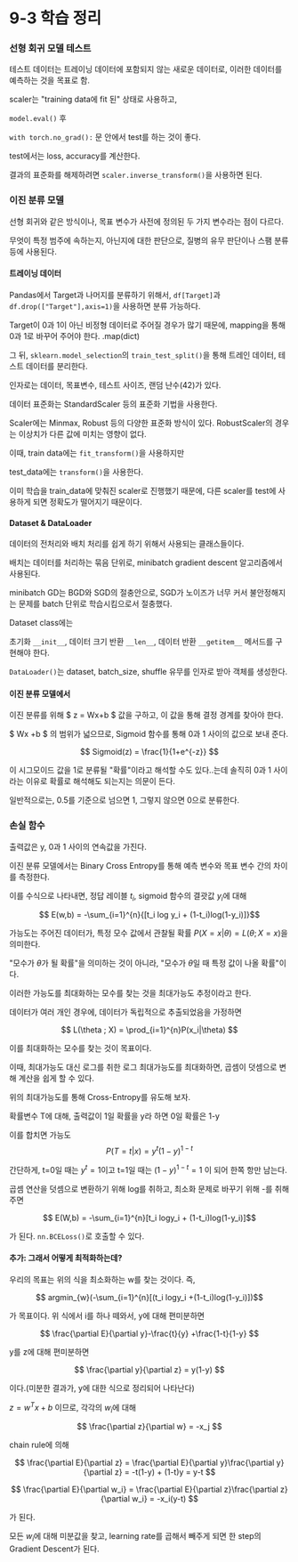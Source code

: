 
# 9-3 학습 정리

### 선형 회귀 모델 테스트

테스트 데이터는 트레이닝 데이터에 포함되지 않는 새로운 데이터로, 이러한 데이터를 예측하는 것을 목표로 함.

scaler는 "training data에 fit 된" 상태로 사용하고,

`model.eval()` 후

`with torch.no_grad():` 문 안에서 test를 하는 것이 좋다.

test에서는 loss, accuracy를 계산한다.

결과의 표준화를 해제하려면  `scaler.inverse_transform()`을 사용하면 된다.

### 이진 분류 모델

선형 회귀와 같은 방식이나, 목표 변수가 사전에 정의된 두 가지 변수라는 점이 다르다.

무엇이 특정 범주에 속하는지, 아닌지에 대한 판단으로, 질병의 유무 판단이나 스팸 분류 등에 사용된다.

#### 트레이닝 데이터

Pandas에서 Target과 나머지를 분류하기 위해서, `df[Target]`과 `df.drop(["Target"],axis=1)`을 사용하면 분류 가능하다.

Target이 0과 1이 아닌 비정형 데이터로 주어질 경우가 많기 때문에, mapping을 통해 0과 1로 바꾸어 주어야 한다. .map(dict)

그 뒤, `sklearn.model_selection`의 `train_test_split()`을 통해 트레인 데이터, 테스트 데이터를 분리한다.

인자로는 데이터, 목표변수, 테스트 사이즈, 랜덤 난수(42)가 있다.

데이터 표준화는 StandardScaler 등의 표준화 기법을 사용한다.

Scaler에는 Minmax, Robust 등의 다양한 표준화 방식이 있다. RobustScaler의 경우는 이상치가 다른 값에 미치는 영향이 없다.

이때, train data에는 `fit_transform()`을 사용하지만

test_data에는 `transform()`을 사용한다.

이미 학습을 train_data에 맞춰진 scaler로 진행했기 때문에, 다른 scaler를 test에 사용하게 되면 정확도가 떨어지기 때문이다.

#### Dataset & DataLoader

데이터의 전처리와 배치 처리를 쉽게 하기 위해서 사용되는 클래스들이다.

배치는 데이터를 처리하는 묶음 단위로, minibatch gradient descent 알고리즘에서 사용된다.

minibatch GD는 BGD와 SGD의 절충안으로, SGD가 노이즈가 너무 커서 불안정해지는 문제를 batch 단위로 학습시킴으로서 절충했다.

Dataset class에는 

초기화 `__init__`, 데이터 크기 반환 `__len__`, 데이터 반환 `__getitem__` 메서드를 구현해야 한다.

`DataLoader()`는 dataset, batch_size, shuffle 유무를 인자로 받아 객체를 생성한다.

#### 이진 분류 모델에서

이진 분류를 위해 $ z = Wx+b $ 값을 구하고, 이 값을 통해 결정 경계를 찾아야 한다.

$ Wx +b $ 의 범위가 넓으므로, Sigmoid 함수를 통해 0과 1 사이의 값으로 보내 준다.

$$ Sigmoid(z) = \frac{1}{1+e^{-z}} $$

이 시그모이드 값을 1로 분류될 "확률"이라고 해석할 수도 있다..는데 솔직히 0과 1 사이라는 이유로 확률로 해석해도 되는지는 의문이 든다.

일반적으로는, 0.5를 기준으로 넘으면 1, 그렇지 않으면 0으로 분류한다.

### 손실 함수

출력값은 y, 0과 1 사이의 연속값을 가진다.

이진 분류 모델에서는 Binary Cross Entropy를 통해 예측 변수와 목표 변수 간의 차이를 측정한다.

이를 수식으로 나타내면, 정답 레이블 $t_i$, sigmoid 함수의 결괏값 $y_i$에 대해

$$ E(w,b) = -\sum_{i=1}^{n}{[t_i log y_i + (1-t_i)log(1-y_i)]}$$

가능도는 주어진 데이터가, 특정 모수 값에서 관찰될 확률 $P(X=x|\theta)  = L(\theta; X=x)$을 의미한다.

"모수가 $\theta$가 될 확률"을 의미하는 것이 아니라, "모수가 $\theta$일 때 특정 값이 나올 확률"이다.

이러한 가능도를 최대화하는 모수를 찾는 것을 최대가능도 추정이라고 한다.

데이터가 여러 개인 경우에, 데이터가 독립적으로 추출되었음을 가정하면

$$ L(\theta ; X) = \prod_{i=1}^{n}P(x_i|\theta) $$

이를 최대화하는 모수를 찾는 것이 목표이다.

이때, 최대가능도 대신 로그를 취한 로그 최대가능도를 최대화하면, 곱셈이 덧셈으로 변해 계산을 쉽게 할 수 있다.

위의 최대가능도를 통해 Cross-Entropy를 유도해 보자.

확률변수 T에 대해, 출력값이 1일 확률을 y라 하면 0일 확률은 1-y

이를 합치면 가능도 $$ P(T=t|x) = y^t(1-y)^{1-t} $$

간단하게, t=0일 때는 $y^t=1$이고 t=1일 때는 $(1-y)^{1-t}=1$ 이 되어 한쪽 항만 남는다.

곱셈 연산을 덧셈으로 변환하기 위해 log를 취하고, 최소화 문제로 바꾸기 위해 -를 취해 주면

$$ E(W,b) = -\sum_{i=1}^{n}[t_i logy_i + (1-t_i)log(1-y_i)]$$

가 된다. `nn.BCELoss()`로 호출할 수 있다.

#### 추가: 그래서 어떻게 최적화하는데?

우리의 목표는 위의 식을 최소화하는 w를 찾는 것이다. 즉,

$$ argmin_{w}(-\sum_{i=1}^{n}[(t_i logy_i +(1-t_i)log(1-y_i)])$$

가 목표이다. 위 식에서 i를 하나 떼와서, y에 대해 편미분하면

$$  \frac{\partial E}{\partial y}-\frac{t}{y} +\frac{1-t}{1-y} $$


y를 z에 대해 편미분하면

$$ \frac{\partial y}{\partial z} = y(1-y) $$

이다.(미분한 결과가, y에 대한 식으로 정리되어 나타난다)

$z = w^Tx+b$ 이므로, 각각의 $w_i$에 대해 

$$ \frac{\partial z}{\partial w} = -x_j $$

chain rule에 의해

$$ \frac{\partial E}{\partial z} = \frac{\partial E}{\partial y}\frac{\partial y}{\partial z} = -t(1-y) + (1-t)y = y-t $$

$$ \frac{\partial E}{\partial w_i} = \frac{\partial E}{\partial z}\frac{\partial z}{\partial w_i} = -x_i(y-t) $$

가 된다.

모든 $w_i$에 대해 미분값을 찾고, learning rate를 곱해서 빼주게 되면 한 step의 Gradient Descent가 된다.
